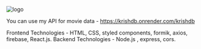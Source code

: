 ![logo](https://portfolio-murali-krishna.netlify.app/assets/images/netflixthumb.png)

You can use my API for movie data - <a href="https://krishdb.onrender.com/krishdb">https://krishdb.onrender.com/krishdb</a>

<p>Frontend Technologies -
HTML, CSS, styled components, formik, axios, firebase, React.js.
Backend Technologies -
Node.js , express, cors.</p>


